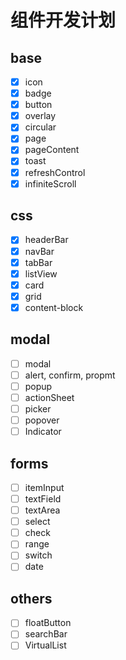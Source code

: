 # 组件开发计划

## base

* [X] icon
* [X] badge
* [X] button
* [X] overlay
* [X] circular
* [X] page
* [X] pageContent
* [X] toast
* [X] refreshControl
* [X] infiniteScroll

## css

* [X] headerBar
* [X] navBar
* [X] tabBar
* [X] listView
* [X] card
* [X] grid
* [X] content-block

## modal

* [ ] modal
* [ ] alert, confirm, propmt
* [ ] popup
* [ ] actionSheet
* [ ] picker
* [ ] popover
* [ ] Indicator

## forms

* [ ] itemInput
* [ ] textField
* [ ] textArea
* [ ] select
* [ ] check
* [ ] range
* [ ] switch
* [ ] date

## others

* [ ] floatButton
* [ ] searchBar
* [ ] VirtualList
